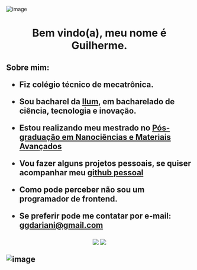 ![image](https://user-images.githubusercontent.com/107007032/194927169-d9fed2a7-6473-488c-802e-9412ed776b1a.png)

<h1> <p align=center> Bem vindo(a), meu nome é Guilherme. </p>

<h2> Sobre mim:

+ Fiz colégio técnico de mecatrônica.

+ Sou bacharel da <a href="https://ilum.cnpem.br"> Ilum</a>, em bacharelado de ciência, tecnologia e inovação.

+ Estou realizando meu mestrado no <a href="https://nano.ufabc.edu.br/"> Pós-graduação em Nanociências e Materiais Avançados </a>
+ Vou fazer alguns projetos pessoais, se quiser acompanhar meu <a href="https://github.com/guidariani"> github pessoal </a>

+ Como pode perceber não sou um programador de frontend.

+ Se preferir pode me contatar por e-mail: ggdariani@gmail.com

<div>
<p align=center>
  <a href="https://instagram.com/guidariani" target="_blank"><img src="https://img.shields.io/badge/-Instagram-%23E4405F?style=for-the-badge&logo=instagram&logoColor=white" target="_blank"></a>
 <a href="https://www.linkedin.com/in/guilherme-dariani/" target="_blank"><img src="https://img.shields.io/badge/-LinkedIn-%230077B5?style=for-the-badge&logo=linkedin&logoColor=white" target="_blank"></a> 
</p>

![image](https://github.com/user-attachments/assets/c1897175-a279-4fab-8b7f-ae76d22f281b)

